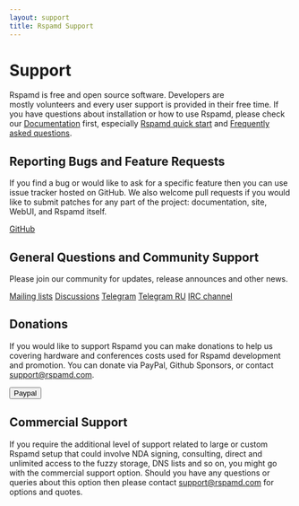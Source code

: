 ```yaml
---
layout: support
title: Rspamd Support
---
```


# Support

Rspamd is free and open source software. Developers are mostly volunteers and every user support is provided in their free time. If you have questions about installation or how to use Rspamd, please check our <a href="/doc/index.html">Documentation</a> first, especially <a href="/doc/quickstart.html">Rspamd quick start</a> and <a href="/doc/faq.html">Frequently asked questions</a>.

## Reporting Bugs and Feature Requests
If you find a bug or would like to ask for a specific feature then you can use issue tracker hosted on GitHub. We also welcome pull requests if you would like to submit patches for any part of the project: documentation, site, WebUI, and Rspamd itself.
<div class="btn-support-group">
    <a class="btn-support btn-github" href="https://github.com/rspamd/rspamd"><i class="fa fa-github"></i> GitHub</a>
</div>

## General Questions and Community Support
Please join our community for updates, release announces and other news.

<div class="btn-support-group">
    <a class="btn-support btn-primary" href="https://lists.rspamd.com" target="_blank"><i class="fa fa-envelope-o"></i> Mailing lists</a>
    <a class="btn-support btn-github" href="https://github.com/rspamd/rspamd/discussions" target="_blank"><i class="fa fa-github"></i> Discussions</a>
    <a class="btn-support btn-telegram" href="https://t.me/rspamd"><i class="fa fa-paper-plane"></i> Telegram</a>
    <a class="btn-support btn-telegram" href="https://t.me/rspamd_ru"><i class="fa fa-paper-plane"></i> Telegram RU</a>
    <a class="btn-support btn-reddit" href="ircs://irc.oftc.net/rspamd" title="#rspamd on OFTC"><i class="fa fa-comments-o"></i> IRC channel</a>
</div>

## Donations
If you would like to support Rspamd you can make donations to help us covering hardware and conferences costs used for Rspamd development and promotion. You can donate via PayPal, Github Sponsors, or contact <support@rspamd.com>.
<div class="btn-support-group">
    <a class="btn-support btn-dropbox">
        <form action="https://www.paypal.com/cgi-bin/webscr" method="post" target="_top">
            <input type="hidden" name="cmd" value="_s-xclick">
            <input type="hidden" name="hosted_button_id" value="32NL9H6JS6K9C">
            <button type="submit" class="btn-submit">
                <i class="fa fa-paypal"></i> Paypal
            </button>
        </form>
    </a>
</div>

## Commercial Support
If you require the additional level of support related to large or custom Rspamd setup that could involve NDA signing, consulting, direct and unlimited access to the fuzzy storage, DNS lists and so on, you might go with the commercial support option. Should you have any questions or queries about this option then please contact <support@rspamd.com> for options and quotes.
